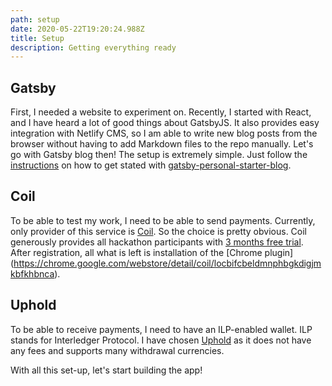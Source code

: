 ```yaml
---
path: setup
date: 2020-05-22T19:20:24.988Z
title: Setup
description: Getting everything ready
---
```

## Gatsby
First, I needed a website to experiment on.
Recently, I started with React, and I have heard a lot of good things about GatsbyJS.
It also provides easy integration with Netlify CMS, so I am able to write new blog posts from the browser without having to add Markdown files to the repo manually.
Let's go with Gatsby blog then!
The setup is extremely simple. Just follow the [instructions](https://www.gatsbyjs.org/tutorial/blog-netlify-cms-tutorial/) on how to get stated with [gatsby-personal-starter-blog](https://www.gatsbyjs.org/tutorial/blog-netlify-cms-tutorial/).

## Coil
To be able to test my work, I need to be able to send payments. Currently, only provider of this service is [Coil](https://coil.com/). So the choice is pretty obvious.
Coil generously provides all hackathon participants with [3 months free trial](https://dev.to/devteam/free-coil-trial-for-all-gftwhackathon-participants-3n7m).
After registration, all what is left is installation of the [Chrome plugin]
(https://chrome.google.com/webstore/detail/coil/locbifcbeldmnphbgkdigjmkbfkhbnca).

## Uphold
To be able to receive payments, I need to have an ILP-enabled wallet. ILP stands for Interledger Protocol.
I have chosen [Uphold](https://uphold.com/) as it does not have any fees and supports many withdrawal currencies.

With all this set-up, let's start building the app!

